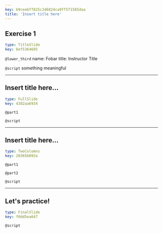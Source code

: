 ```yaml
---
key: b9ceebff825c2d6824ca9ff5f1585daa
title: 'Insert title here'
---
```


## Exercise 1

```yaml
type: TitleSlide
key: 8ef5364695
```

`@lower_third`
name: Fobar	
title: Instructor Title

`@script`
something meaningful

---

## Insert title here...

```yaml
type: FullSlide
key: 4382aa6934
```

`@part1`


`@script`


---

## Insert title here...

```yaml
type: TwoColumns
key: 20365b093a
```

`@part1`


`@part2`


`@script`


---

## Let's practice!

```yaml
type: FinalSlide
key: f0dd5ea647
```

`@script`
